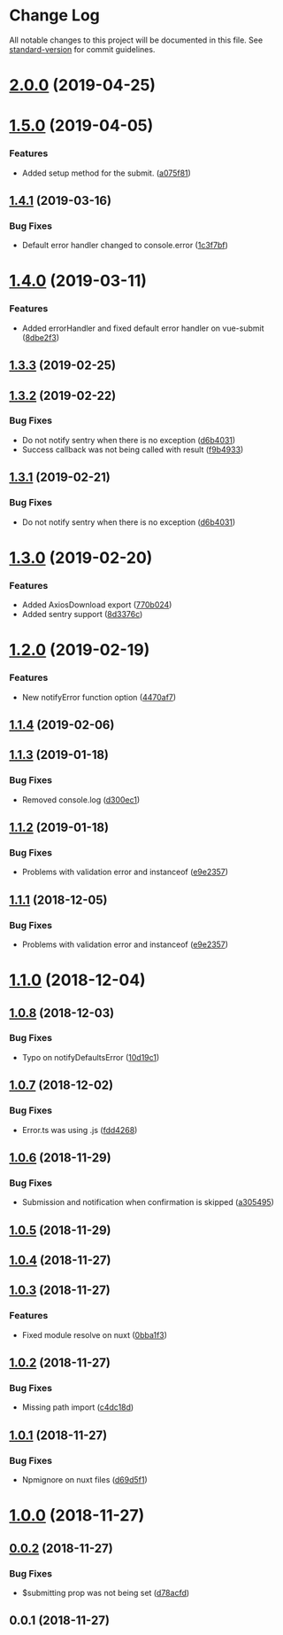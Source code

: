 # Change Log

All notable changes to this project will be documented in this file. See [standard-version](https://github.com/conventional-changelog/standard-version) for commit guidelines.

<a name="2.0.0"></a>
# [2.0.0](https://gitlab.com/renanhangai_/vue/vue-submit/compare/v1.5.0...v2.0.0) (2019-04-25)



<a name="1.5.0"></a>
# [1.5.0](https://gitlab.com/renanhangai_/vue/vue-submit/compare/v1.4.1...v1.5.0) (2019-04-05)


### Features

* Added setup method for the submit. ([a075f81](https://gitlab.com/renanhangai_/vue/vue-submit/commit/a075f81))



<a name="1.4.1"></a>
## [1.4.1](https://gitlab.com/renanhangai_/vue/vue-submit/compare/v1.4.0...v1.4.1) (2019-03-16)


### Bug Fixes

* Default error handler changed to console.error ([1c3f7bf](https://gitlab.com/renanhangai_/vue/vue-submit/commit/1c3f7bf))



<a name="1.4.0"></a>
# [1.4.0](https://gitlab.com/renanhangai_/vue/vue-submit/compare/v1.3.3...v1.4.0) (2019-03-11)


### Features

* Added errorHandler and fixed default error handler on vue-submit ([8dbe2f3](https://gitlab.com/renanhangai_/vue/vue-submit/commit/8dbe2f3))



<a name="1.3.3"></a>
## [1.3.3](https://gitlab.com/renanhangai_/vue/vue-submit/compare/v1.3.2...v1.3.3) (2019-02-25)



<a name="1.3.2"></a>
## [1.3.2](https://gitlab.com/renanhangai_/vue/vue-submit/compare/v1.3.0...v1.3.2) (2019-02-22)


### Bug Fixes

* Do not notify sentry when there is no exception ([d6b4031](https://gitlab.com/renanhangai_/vue/vue-submit/commit/d6b4031))
* Success callback was not being called with result ([f9b4933](https://gitlab.com/renanhangai_/vue/vue-submit/commit/f9b4933))



<a name="1.3.1"></a>
## [1.3.1](https://gitlab.com/renanhangai_/vue/vue-submit/compare/v1.3.0...v1.3.1) (2019-02-21)


### Bug Fixes

* Do not notify sentry when there is no exception ([d6b4031](https://gitlab.com/renanhangai_/vue/vue-submit/commit/d6b4031))



<a name="1.3.0"></a>
# [1.3.0](https://gitlab.com/renanhangai_/vue/vue-submit/compare/v1.2.0...v1.3.0) (2019-02-20)


### Features

* Added AxiosDownload export ([770b024](https://gitlab.com/renanhangai_/vue/vue-submit/commit/770b024))
* Added sentry support ([8d3376c](https://gitlab.com/renanhangai_/vue/vue-submit/commit/8d3376c))



<a name="1.2.0"></a>
# [1.2.0](https://gitlab.com/renanhangai_/vue/vue-submit/compare/v1.1.4...v1.2.0) (2019-02-19)


### Features

* New notifyError function option ([4470af7](https://gitlab.com/renanhangai_/vue/vue-submit/commit/4470af7))



<a name="1.1.4"></a>
## [1.1.4](https://gitlab.com/renanhangai_/vue/vue-submit/compare/v1.1.3...v1.1.4) (2019-02-06)



<a name="1.1.3"></a>
## [1.1.3](https://gitlab.com/renanhangai_/vue/vue-submit/compare/v1.1.2...v1.1.3) (2019-01-18)


### Bug Fixes

* Removed console.log ([d300ec1](https://gitlab.com/renanhangai_/vue/vue-submit/commit/d300ec1))



<a name="1.1.2"></a>
## [1.1.2](https://gitlab.com/renanhangai_/vue/vue-submit/compare/v1.1.0...v1.1.2) (2019-01-18)


### Bug Fixes

* Problems with validation error and instanceof ([e9e2357](https://gitlab.com/renanhangai_/vue/vue-submit/commit/e9e2357))



<a name="1.1.1"></a>
## [1.1.1](https://gitlab.com/renanhangai_/vue/vue-submit/compare/v1.1.0...v1.1.1) (2018-12-05)


### Bug Fixes

* Problems with validation error and instanceof ([e9e2357](https://gitlab.com/renanhangai_/vue/vue-submit/commit/e9e2357))



<a name="1.1.0"></a>
# [1.1.0](https://gitlab.com/renanhangai_/vue/vue-submit/compare/v1.0.8...v1.1.0) (2018-12-04)



<a name="1.0.8"></a>
## [1.0.8](https://gitlab.com/renanhangai_/vue/vue-submit/compare/v1.0.7...v1.0.8) (2018-12-03)


### Bug Fixes

* Typo on notifyDefaultsError ([10d19c1](https://gitlab.com/renanhangai_/vue/vue-submit/commit/10d19c1))



<a name="1.0.7"></a>
## [1.0.7](https://gitlab.com/renanhangai_/vue/vue-submit/compare/v1.0.6...v1.0.7) (2018-12-02)


### Bug Fixes

* Error.ts was using .js ([fdd4268](https://gitlab.com/renanhangai_/vue/vue-submit/commit/fdd4268))



<a name="1.0.6"></a>
## [1.0.6](https://gitlab.com/renanhangai_/vue/vue-submit/compare/v1.0.5...v1.0.6) (2018-11-29)


### Bug Fixes

* Submission and notification when confirmation is skipped ([a305495](https://gitlab.com/renanhangai_/vue/vue-submit/commit/a305495))



<a name="1.0.5"></a>
## [1.0.5](https://gitlab.com/renanhangai_/vue/vue-submit/compare/v1.0.4...v1.0.5) (2018-11-29)



<a name="1.0.4"></a>
## [1.0.4](https://gitlab.com/renanhangai_/vue/vue-submit/compare/v1.0.3...v1.0.4) (2018-11-27)



<a name="1.0.3"></a>
## [1.0.3](https://gitlab.com/renanhangai_/vue/vue-submit/compare/v1.0.2...v1.0.3) (2018-11-27)


### Features

* Fixed module resolve on nuxt ([0bba1f3](https://gitlab.com/renanhangai_/vue/vue-submit/commit/0bba1f3))



<a name="1.0.2"></a>
## [1.0.2](https://gitlab.com/renanhangai_/vue/vue-submit/compare/v1.0.1...v1.0.2) (2018-11-27)


### Bug Fixes

* Missing path import ([c4dc18d](https://gitlab.com/renanhangai_/vue/vue-submit/commit/c4dc18d))



<a name="1.0.1"></a>
## [1.0.1](https://gitlab.com/renanhangai_/vue/vue-submit/compare/v1.0.0...v1.0.1) (2018-11-27)


### Bug Fixes

* Npmignore on nuxt files ([d69d5f1](https://gitlab.com/renanhangai_/vue/vue-submit/commit/d69d5f1))



<a name="1.0.0"></a>
# [1.0.0](https://gitlab.com/renanhangai_/vue/vue-submit/compare/v0.0.2...v1.0.0) (2018-11-27)



<a name="0.0.2"></a>
## [0.0.2](https://gitlab.com/renanhangai_/vue/vue-submit/compare/v0.0.1...v0.0.2) (2018-11-27)


### Bug Fixes

* $submitting prop was not being set ([d78acfd](https://gitlab.com/renanhangai_/vue/vue-submit/commit/d78acfd))



<a name="0.0.1"></a>
## 0.0.1 (2018-11-27)
